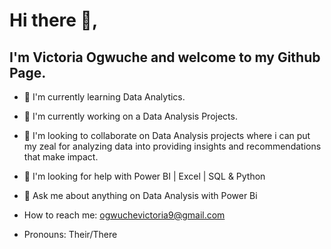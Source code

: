 # Hi there :wave:, 
## I'm Victoria Ogwuche and welcome to my Github Page.

- :seedling: I'm currently learning Data Analytics.
  
- :telescope: I'm currently working on a Data Analysis Projects.
  
- :dancers: I'm looking to collaborate on Data Analysis projects where i can put my zeal for analyzing data into providing insights and recommendations that make impact.
  
- :thinking: I'm looking for help with Power BI | Excel | SQL & Python
  
- :speech_balloon: Ask me about anything on Data Analysis with Power Bi
  
- How to reach me: ogwuchevictoria9@gmail.com
  
- Pronouns: Their/There
